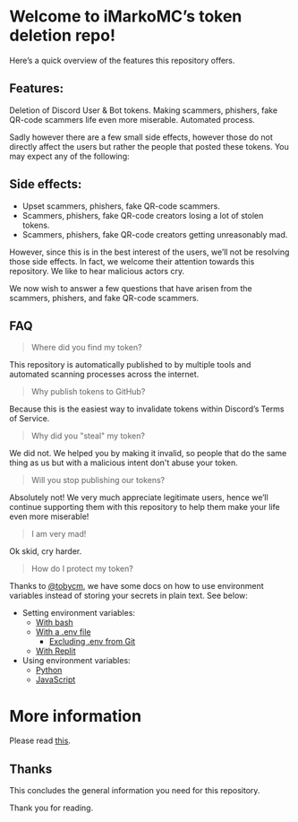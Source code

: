 # Welcome to iMarkoMC’s token deletion repo! 

Here’s a quick overview of the features this repository offers.

## Features:
Deletion of Discord User & Bot tokens.
Making scammers, phishers, fake QR-code scammers life even more miserable. Automated process.

Sadly however there are a few small side effects, however those do not directly affect the users but rather the people that posted these tokens. You may expect any of the following:

## Side effects:
- Upset scammers, phishers, fake QR-code scammers.
- Scammers, phishers, fake QR-code creators losing a lot of stolen tokens.
- Scammers, phishers, fake QR-code creators getting unreasonably mad.

However, since this is in the best interest of the users, we’ll not be resolving those side effects. In fact, we welcome their attention towards this repository. We like to hear malicious actors cry.

We now wish to answer a few questions that have arisen from the scammers, phishers, and fake QR-code scammers.

## FAQ
> Where did you find my token?

This repository is automatically published to by multiple tools and automated scanning processes across the internet.

> Why publish tokens to GitHub?

Because this is the easiest way to invalidate tokens within Discord’s Terms of Service.

> Why did you "steal" my token?

We did not. We helped you by making it invalid, so people that do the same thing as us but with a malicious intent don't abuse your token.

> Will you stop publishing our tokens?

Absolutely not! We very much appreciate legitimate users, hence we’ll continue supporting them with this repository to help them make your life even more miserable!

> I am very mad!

Ok skid, cry harder.

> How do I protect my token?

Thanks to [@tobycm](https://github.com/tobycm), we have some docs on how to use environment variables instead of storing your secrets in plain text. See below:

- Setting environment variables:
  - [With bash](https://github.com/IMarkoMC/Tokens/blob/main/how_to_use_env/creating_environments_variables/bash.md)
  - [With a .env file](https://github.com/IMarkoMC/Tokens/blob/main/how_to_use_env/creating_environments_variables/dotenv_file.md)
    - [Excluding .env from Git](https://github.com/IMarkoMC/Tokens/blob/main/how_to_use_env/protect_your_variables.md)
  - [With Replit](https://github.com/IMarkoMC/Tokens/blob/main/how_to_use_env/creating_environments_variables/replit.md)
- Using environment variables:
  - [Python](https://github.com/IMarkoMC/Tokens/blob/main/how_to_use_env/use_variable_in_code/python.md)
  - [JavaScript](https://github.com/IMarkoMC/Tokens/blob/main/how_to_use_env/use_variable_in_code/javascript.md)

# More information
Please read [this](FAQ.md).

## Thanks
This concludes the general information you need for this repository. 

Thank you for reading.

